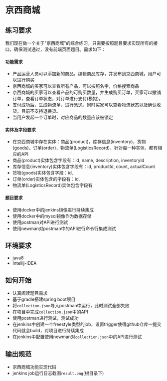# 京西商城

## 练习要求
我们现在做一个关于"京西商城"的综合练习，只需要按照题目要求实现所有的接口，确保测试通过，没有前端页面题目。需求如下：

#### 功能需求
- 产品运营人员可以添加新的商品，编辑商品库存，并发布到京西商城，用户可以进行购买
- 京西商城的买家可以查看所有产品，可以按照名字，价格搜索商品
- 京西商城的买家可以查看产品的可购买数量，并生成购买订单，买家可以撤销订单，查看订单状态，对订单进行支付(模拟)。
- 支付成功后，生成物流单，进行派送。同时买家可以查看物流状态以及确认收货。目前不支持退换货。
- 当用户发起一个订单时，对应商品的数量应该被锁定


#### 实体及字段要求
- 在京西商城中存在实体：商品(product)，库存信息(inventory)，货物(goods)，订单(order)，物流单(LogisticsRecord)，针对每一种实体，都有相应的API
- 商品(product)实体包含字段有：id, name, description, inventoryId
- 库存信息(inventory)实体包含字段有：id, productId, count, actualCount
- 货物(goods)实体包含字段：id, 
- 订单(order)实体包含的字段有：id, 
- 物流单(LogisticsRecord)实体包含字段有

#### 题目要求
- 使用docker中的jenkins镜像进行持续集成
- 使用docker中的mysql镜像作为数据存储
- 使用postman对API进行测试
- 使用newman对postman中的API进行命令行集成测试


## 环境要求
- java8
- Intellij-IDEA

## 如何开始
- 认真阅读题目需求
- 基于gradle搭建spring boot项目
- 将`collection.json`导入postman中运行，此时测试全部失败
- 在项目中完成`collection.json`中的API
- 使用postman进行测试，测试成功
- 在jenkins中创建一个freestyle类型的job，设置trigger使得github仓库一提交代码就会build，对项目进行持续集成
- 在jenkins中配置使用newman对`collection.json`中的API进行测试

## 输出规范
- 京西商城功能实现代码
- jenkins job运行日志截图`result.png`(根目录下)
